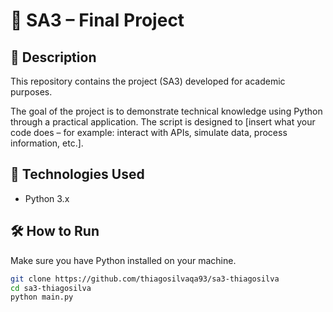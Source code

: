 # 📘 SA3 – Final Project

## 📌 Description

This repository contains the project (SA3) developed for academic purposes.

The goal of the project is to demonstrate technical knowledge using Python through a practical application. The script is designed to [insert what your code does – for example: interact with APIs, simulate data, process information, etc.].

## 🚀 Technologies Used

- Python 3.x

## 🛠️ How to Run

Make sure you have Python installed on your machine.

```bash
git clone https://github.com/thiagosilvaqa93/sa3-thiagosilva
cd sa3-thiagosilva
python main.py
